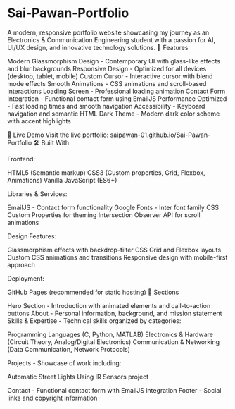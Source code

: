 # Sai-Pawan-Portfolio
A modern, responsive portfolio website showcasing my journey as an Electronics & Communication Engineering student with a passion for AI, UI/UX design, and innovative technology solutions.
🌟 Features

Modern Glassmorphism Design - Contemporary UI with glass-like effects and blur backgrounds
Responsive Design - Optimized for all devices (desktop, tablet, mobile)
Custom Cursor - Interactive cursor with blend mode effects
Smooth Animations - CSS animations and scroll-based interactions
Loading Screen - Professional loading animation
Contact Form Integration - Functional contact form using EmailJS
Performance Optimized - Fast loading times and smooth navigation
Accessibility - Keyboard navigation and semantic HTML
Dark Theme - Modern dark color scheme with accent highlights

🚀 Live Demo
Visit the live portfolio: saipawan-01.github.io/Sai-Pawan-Portfolio
🛠️ Built With

Frontend:

HTML5 (Semantic markup)
CSS3 (Custom properties, Grid, Flexbox, Animations)
Vanilla JavaScript (ES6+)


Libraries & Services:

EmailJS - Contact form functionality
Google Fonts - Inter font family
CSS Custom Properties for theming
Intersection Observer API for scroll animations


Design Features:

Glassmorphism effects with backdrop-filter
CSS Grid and Flexbox layouts
Custom CSS animations and transitions
Responsive design with mobile-first approach


Deployment:

GitHub Pages (recommended for static hosting)
🎯 Sections

Hero Section - Introduction with animated elements and call-to-action buttons
About - Personal information, background, and mission statement
Skills & Expertise - Technical skills organized by categories:

Programming Languages (C, Python, MATLAB)
Electronics & Hardware (Circuit Theory, Analog/Digital Electronics)
Communication & Networking (Data Communication, Network Protocols)


Projects - Showcase of work including:

Automatic Street Lights Using IR Sensors project


Contact - Functional contact form with EmailJS integration
Footer - Social links and copyright information